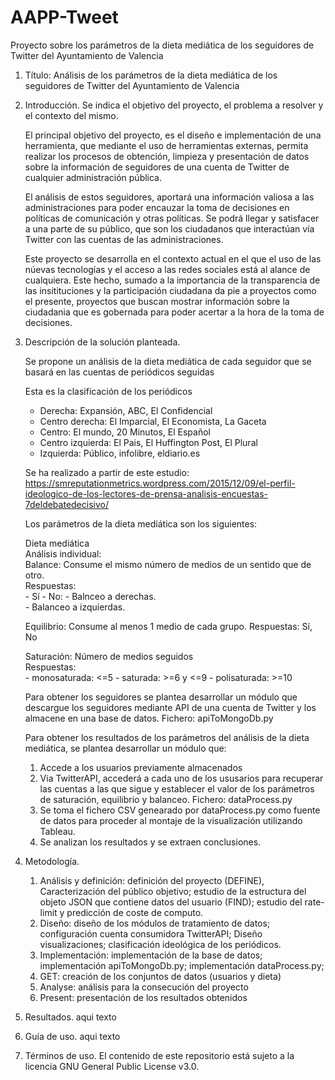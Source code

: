 # AAPP-Tweet
Proyecto sobre los parámetros de la dieta mediática de los seguidores de Twitter del Ayuntamiento de Valencia

1. Título: Análisis de los parámetros de la dieta mediática de los seguidores de Twitter del Ayuntamiento de Valencia

2. Introducción. Se indica el objetivo del proyecto, el problema a resolver y el contexto del mismo.

    El principal objetivo del proyecto, es el diseño e implementación de una herramienta, que mediante el uso de herramientas externas, permita realizar los procesos de obtención, limpieza y presentación de datos sobre la información de seguidores de una cuenta de Twitter de cualquier administración pública.

    El análisis de estos seguidores, aportará una información valiosa a las administraciones para poder encauzar la toma de decisiones en políticas de comunicación y otras políticas. Se podrá llegar y satisfacer a una parte de su público, que son los ciudadanos que interactúan vía Twitter con las cuentas de las administraciones.

    Este proyecto se desarrolla en el contexto actual en el que el uso de las núevas tecnologías y el acceso a las redes sociales está al alance de cualquiera. Este hecho, sumado a la importancia de la transparencia de las insitituciones y la participación ciudadana da pie a proyectos como el presente, proyectos que buscan mostrar información sobre la ciudadania que es gobernada para poder acertar a la hora de la toma de decisiones.

3. Descripción de la solución planteada.

    Se propone un análisis de la dieta mediática de cada seguidor que se basará en las cuentas de periódicos seguidas

    Esta es la clasificación de los periódicos

    - Derecha: Expansión, ABC, El Confidencial
    - Centro derecha: El Imparcial, El Economista, La Gaceta
    - Centro: El mundo, 20 Minutos, El Español
    - Centro izquierda: El Pais, El Huffington Post, El Plural
    - Izquierda: Público, infolibre, eldiario.es

    Se ha realizado a partir de este estudio: https://smreputationmetrics.wordpress.com/2015/12/09/el-perfil-ideologico-de-los-lectores-de-prensa-analisis-encuestas-7deldebatedecisivo/

    Los parámetros de la dieta mediática son los siguientes:

    Dieta mediática                    
    Análisis individual:                                 
       Balance: Consume el mismo número de medios de un sentido que de otro.           
            Respuestas:    
                - Sí
                - No: - Balnceo a derechas.    
                      - Balanceo a izquierdas.

      Equilibrio: Consume al menos 1 medio de cada grupo.
            Respuestas:    Sí, No                    

      Saturación: Número de medios seguidos     
            Respuestas:    
                - monosaturada: <=5
                - saturada: >=6 y <=9
                - polisaturada: >=10


    Para obtener los seguidores se plantea desarrollar un módulo que descargue los seguidores mediante API de una cuenta de Twitter y los almacene en una base de datos. Fichero: apiToMongoDb.py

    Para obtener los resultados de los parámetros del análisis de la dieta mediática, se plantea desarrollar un módulo que:
    1. Accede a los usuarios previamente almacenados
    2. Via TwitterAPI, accederá a cada uno de los ususarios para recuperar las cuentas a las que sigue y establecer el valor de los parámetros de saturación, equilibrio y balanceo. Fichero: dataProcess.py
    3. Se toma el fichero CSV genearado por dataProcess.py como fuente de datos para proceder al montaje de la visualización utilizando Tableau.
    4. Se analizan los resultados y se extraen conclusiones.


4. Metodología.
    1. Análisis y definición: definición del proyecto (DEFINE), Caracterización del público objetivo; estudio de la estructura del objeto JSON que contiene datos del usuario (FIND); estudio del rate-limit y predicción de coste de computo.
    2. Diseño: diseño de los módulos de tratamiento de datos; configuración cuenta consumidora TwitterAPI; Diseño visualizaciones; clasificación ideológica de los periódicos.
    3. Implementación: implementación de la base de datos; implementación apiToMongoDb.py; implementación dataProcess.py;
    4. GET: creación de los conjuntos de datos (usuarios y dieta)
    5. Analyse: análisis para la consecución del proyecto
    6. Present: presentación de los resultados obtenidos

5. Resultados.
aqui texto

6. Guía de uso.
aqui texto

7. Términos de uso.
El contenido de este repositorio está sujeto a la licencia GNU General Public License v3.0.
